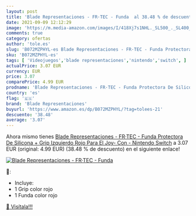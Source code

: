 ```yaml
---
layout: post
title: 'Blade Representaciones - FR·TEC - Funda  al 38.48 % de descuento'
date: 2021-09-09 12:12:29
image: 'https://m.media-amazon.com/images/I/418Xj7s1NHL._SL500_._SL400_.jpg'
comments: true
category: ofertas
author: 'tole.es'
slug: 'B072MZPHYL-es Blade Representaciones - FR·TEC - Funda Protectora De...'
sku: 'B072MZPHYL-es'
tags: [ 'Videojuegos','blade representaciones','nintendo','switch', ]
actualPrice: 3.07 EUR
currency: EUR
price: 3.07
comparePrice: 4.99 EUR
prodname: 'Blade Representaciones - FR·TEC - Funda Protectora De Silicona + Grip Izquierdo Rojo Para El Joy- Con - Nintendo Switch'
country: 'es'
flag: '🇪🇸'
brand: 'Blade Representaciones'
buyurl: 'https://www.amazon.es/dp/B072MZPHYL/?tag=tolees-21'
descuento: '38.48'
average: '3.07'
---
```


Ahora mismo tienes [Blade Representaciones - FR·TEC - Funda Protectora De Silicona + Grip Izquierdo Rojo Para El Joy- Con - Nintendo Switch](https://www.amazon.es/dp/B072MZPHYL/?tag=tolees-21) a 3.07 EUR (original: 4.99 EUR) (38.48 %  de descuento) en el siguiente enlace!

[![Blade Representaciones - FR·TEC - Funda ](https://m.media-amazon.com/images/I/418Xj7s1NHL._SL500_._SL400_.jpg)](https://www.amazon.es/dp/B072MZPHYL/?tag=tolees-21)

🔎:

- Incluye:
- 1 Grip color rojo
- 1 Funda color rojo

[🛒 Visítala!!!](https://www.amazon.es/dp/B072MZPHYL/?tag=tolees-21)
